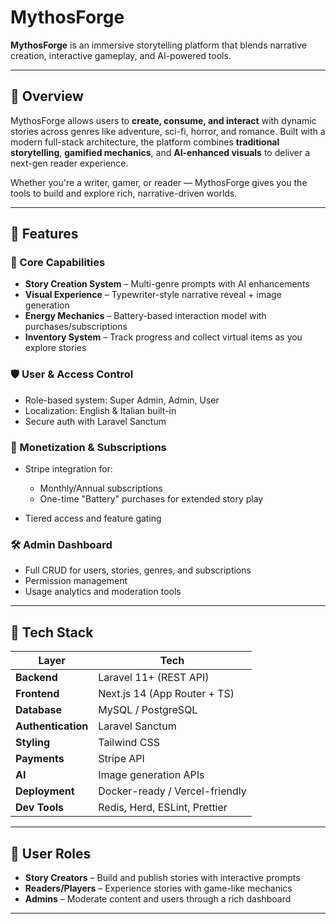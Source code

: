 # MythosForge

**MythosForge** is an immersive storytelling platform that blends narrative creation, interactive gameplay, and AI-powered tools.

---

## 🌌 Overview

MythosForge allows users to **create, consume, and interact** with dynamic stories across genres like adventure, sci-fi, horror, and romance. Built with a modern full-stack architecture, the platform combines **traditional storytelling**, **gamified mechanics**, and **AI-enhanced visuals** to deliver a next-gen reader experience.

Whether you're a writer, gamer, or reader — MythosForge gives you the tools to build and explore rich, narrative-driven worlds.

---

## 🚀 Features

### 🧠 Core Capabilities

* **Story Creation System** – Multi-genre prompts with AI enhancements
* **Visual Experience** – Typewriter-style narrative reveal + image generation
* **Energy Mechanics** – Battery-based interaction model with purchases/subscriptions
* **Inventory System** – Track progress and collect virtual items as you explore stories

### 🛡️ User & Access Control

* Role-based system: Super Admin, Admin, User
* Localization: English & Italian built-in
* Secure auth with Laravel Sanctum

### 💸 Monetization & Subscriptions

* Stripe integration for:

  * Monthly/Annual subscriptions
  * One-time "Battery" purchases for extended story play
* Tiered access and feature gating

### 🛠️ Admin Dashboard

* Full CRUD for users, stories, genres, and subscriptions
* Permission management
* Usage analytics and moderation tools

---

## 🧱 Tech Stack

| Layer              | Tech                           |
| ------------------ | ------------------------------ |
| **Backend**        | Laravel 11+ (REST API)         |
| **Frontend**       | Next.js 14 (App Router + TS)   |
| **Database**       | MySQL / PostgreSQL             |
| **Authentication** | Laravel Sanctum                |
| **Styling**        | Tailwind CSS                   |
| **Payments**       | Stripe API                     |
| **AI**             | Image generation APIs          |
| **Deployment**     | Docker-ready / Vercel-friendly |
| **Dev Tools**      | Redis, Herd, ESLint, Prettier  |

---

## 👤 User Roles

* **Story Creators** – Build and publish stories with interactive prompts
* **Readers/Players** – Experience stories with game-like mechanics
* **Admins** – Moderate content and users through a rich dashboard

---
